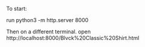 To start:

run python3 -m http.server 8000

Then on a different terminal.
open http://localhost:8000/Blvck%20Classic%20Shirt.html
